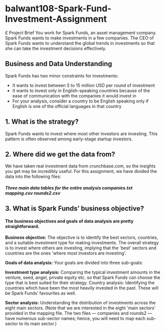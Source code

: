# balwant108-Spark-Fund-Investment-Assignment


£ Project Brief
You work for Spark Funds, an asset management company. Spark Funds wants to make investments in a few companies. The CEO of Spark Funds wants to understand the global trends in investments so that she can take the investment decisions effectively.

## Business and Data Understanding
  Spark Funds has two minor constraints for investments:

* It wants to invest between 5 to 15 million USD per round of investment
* It wants to invest only in English-speaking countries because of the ease of communication with the companies it would invest in
* For your analysis, consider a country to be English speaking only if English is one of the official languages in that country

## 1. What is the strategy?

Spark Funds wants to invest where most other investors are investing. This pattern is often observed among early-stage startup investors.

## 2. Where did we get the data from? 

We have taken real investment data from crunchbase.com, so the insights you get may be incredibly useful. For this assignment, we have divided the data into the following files:

#### *Three main data tables for the entire analysis companies.txt mapping.csv rounds2.csv*

## 3. What is Spark Funds’ business objective?

#### The business objectives and goals of data analysis are pretty straightforward.

**Business objective:** The objective is to identify the best sectors, countries, and a suitable investment type for making investments. The overall strategy is to invest where others are investing, implying that the 'best' sectors and countries are the ones 'where most investors are investing'.

**Goals of data analysis:** Your goals are divided into three sub-goals:

**Investment type analysis:** Comparing the typical investment amounts in the venture, seed, angel, private equity etc. so that Spark Funds can choose the type that is best suited for their strategy.
Country analysis: Identifying the countries which have been the most heavily invested in the past. These will be Spark Funds’ favourites as well.

**Sector analysis:** Understanding the distribution of investments across the eight main sectors. (Note that we are interested in the eight 'main sectors' provided in the mapping file. The two files — companies and rounds2 — have numerous sub-sector names; hence, you will need to map each sub-sector to its main sector.)
